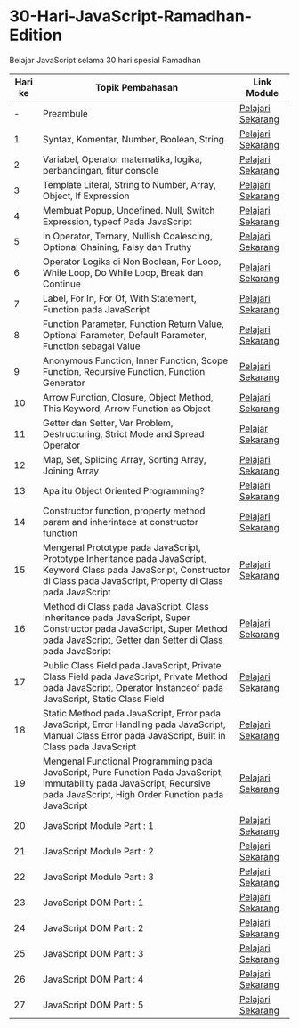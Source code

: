 # 30-Hari-JavaScript-Ramadhan-Edition

Belajar JavaScript selama 30 hari spesial Ramadhan

| Hari ke | Topik Pembahasan | Link Module |
| ------- | ---------------- | ----------- |
| -       | Preambule        | [Pelajari Sekarang](https://medium.com/@bahrulrozak/30-hari-belajar-javascript-preambule-af288e660324) |
| 1       | Syntax, Komentar, Number, Boolean, String | [Pelajari Sekarang](https://medium.com/@bahrulrozak/30-hari-belajar-javascript-hari-ke-1-b35b53cbecb) |
| 2       | Variabel, Operator matematika, logika, perbandingan, fitur console| [Pelajari Sekarang](https://medium.com/@bahrulrozak/30-hari-belajar-javascript-hari-ke-2-8dbb18e63041)|
| 3       | Template Literal, String to Number, Array, Object, If Expression | [Pelajari Sekarang](https://medium.com/@bahrulrozak/30-hari-belajar-javascript-hari-ke-3-583c71997ded) |
| 4 | Membuat Popup, Undefined. Null, Switch Expression, typeof Pada JavaScript | [Pelajari Sekarang](https://medium.com/@bahrulrozak/30-hari-belajar-javascript-hari-ke-4-25797cb2f622) |
| 5 | In Operator, Ternary, Nullish Coalescing, Optional Chaining, Falsy dan Truthy | [Pelajari Sekarang](https://medium.com/@bahrulrozak/30-hari-belajar-javascript-hari-ke-5-487a100be78d) |
| 6 | Operator Logika di Non Boolean, For Loop, While Loop, Do While Loop, Break dan Continue | [Pelajari Sekarang](https://medium.com/@bahrulrozak/30-hari-belajar-javascript-hari-ke-6-996fde2daca4)|
| 7 | Label, For In, For Of, With Statement, Function pada JavaScript | [Pelajari Sekarang](https://medium.com/@bahrulrozak/30-hari-belajar-javascript-hari-ke-7-57dfd23b5fa0)|
| 8 | Function Parameter, Function Return Value, Optional Parameter, Default Parameter, Function sebagai Value | [Pelajari Sekarang](https://medium.com/@bahrulrozak/30-hari-belajar-javascript-hari-ke-8-dddb681b7b4) |
| 9 | Anonymous Function, Inner Function, Scope Function, Recursive Function, Function Generator | [Pelajari Sekarang](https://medium.com/@bahrulrozak/30-hari-belajar-javascript-hari-ke-9-e86c7eba3ef2) |
| 10 | Arrow Function, Closure, Object Method, This Keyword, Arrow Function as Object | [Pelajari Sekarang](https://medium.com/@bahrulrozak/30-hari-belajar-javascript-hari-ke-10-b07812f55abf) |
| 11 | Getter dan Setter, Var Problem, Destructuring, Strict Mode and Spread Operator | [Pelajar Sekarang](https://medium.com/@bahrulrozak/30-hari-belajar-javascript-hari-ke-11-a88ca65f578b) |
| 12 | Map, Set, Splicing Array, Sorting Array, Joining Array | [Pelajari Sekarang](https://medium.com/@bahrulrozak/30-hari-belajar-javascript-hari-ke-12-8ac337b81878)|
| 13 | Apa itu Object Oriented Programming? | [Pelajari Sekarang](https://medium.com/@bahrulrozak/30-hari-belajar-javascript-hari-ke-13-a59aaec51ada)|
| 14 | Constructor function, property method param and inherintace at constructor function | [Pelajari Sekarang](https://medium.com/@bahrulrozak/30-hari-belajar-javascript-hari-ke-14-fda19d62e2a) |
| 15 | Mengenal Prototype pada JavaScript, Prototype Inheritance pada JavaScript, Keyword Class pada JavaScript, Constructor di Class pada JavaScript, Property di Class pada JavaScript | [Pelajari Sekarang](https://medium.com/@bahrulrozak/30-hari-belajar-javascript-hari-ke-15-b3dedbdd3338)|
| 16 | Method di Class pada JavaScript, Class Inheritance pada JavaScript, Super Constructor pada JavaScript, Super Method pada JavaScript, Getter dan Setter di Class pada JavaScript | [Pelajari Sekarang](https://medium.com/@bahrulrozak/30-hari-belajar-javascript-hari-ke-16-26ce5806f2fc)|
| 17 | Public Class Field pada JavaScript, Private Class Field pada JavaScript, Private Method pada JavaScript, Operator Instanceof pada JavaScript, Static Class Field | [Pelajari Sekarang](https://medium.com/@bahrulrozak/30-hari-belajar-javascript-hari-ke-17-f68d08389aa0)|
| 18 | Static Method pada JavaScript, Error pada JavaScript, Error Handling pada JavaScript, Manual Class Error pada JavaScript, Built in Class pada JavaScript | [Pelajari Sekarang](https://medium.com/@bahrulrozak/30-hari-belajar-javascript-hari-ke-18-3da5bd48f205) | 
| 19 | Mengenal Functional Programming pada JavaScript, Pure Function Pada JavaScript, Immutability pada JavaScript, Recursive pada JavaScript, High Order Function pada JavaScript | [Pelajari Sekarang](https://medium.com/@bahrulrozak/30-hari-belajar-javascript-hari-ke-19-ae6de19c0287)|
| 20 | JavaScript Module Part : 1 | [Pelajari Sekarang](https://medium.com/@bahrulrozak/30-hari-belajar-javascript-hari-ke-20-javascript-module-part-1-8706b15f966a)|
| 21 | JavaScript Module Part : 2 | [Pelajari Sekarang](https://medium.com/@bahrulrozak/30-hari-belajar-javascript-hari-ke-21-javascript-module-part-2-8349f26ad88e)|
| 22 | JavaScript Module Part : 3 | [Pelajari Sekarang](https://medium.com/@bahrulrozak/30-hari-belajar-javascript-hari-ke-22-javascript-module-part-3-d7d35f7e63e7)|
| 23 | JavaScript DOM Part : 1 | [Pelajari Sekarang](https://medium.com/@bahrulrozak/30-hari-belajar-javascript-hari-ke-23-javascript-dom-part-1-b59aedbd13e4)|
| 24 | JavaScript DOM Part : 2 | [Pelajari Sekarang](https://medium.com/@bahrulrozak/30-hari-belajar-javascript-hari-ke-24-javascript-dom-part-2-57388229b820)|
| 25 | JavaScript DOM Part : 3 | [Pelajari Sekarang](https://medium.com/@bahrulrozak/30-hari-belajar-javascript-hari-ke-25-javascript-dom-part-3-8cebaa90881)|
| 26 | JavaScript DOM Part : 4 | [Pelajari Sekarang](https://medium.com/@bahrulrozak/30-hari-belajar-javascript-hari-ke-26-javascript-dom-part-4-b62b4c1833c4)|
| 27 | JavaScript DOM Part : 5 | [Pelajari Sekarang](https://medium.com/@bahrulrozak/30-hari-belajar-javascript-hari-ke-27-javascript-dom-part-5-f5ec91adf08f)|
